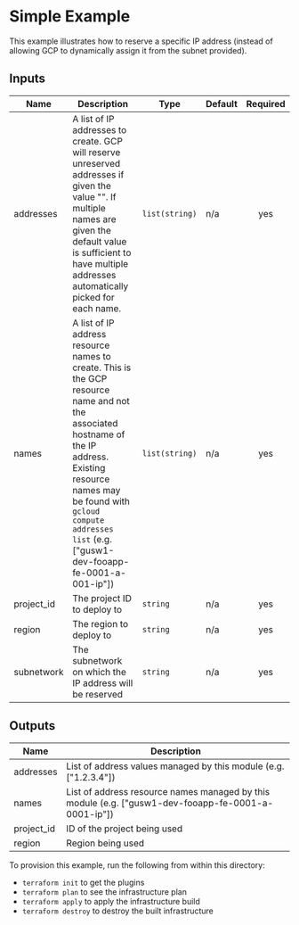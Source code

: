 # Simple Example

This example illustrates how to reserve a specific IP address (instead of
allowing GCP to dynamically assign it from the subnet provided).

[^]: (autogen_docs_start)
## Inputs

| Name | Description | Type | Default | Required |
|------|-------------|------|---------|:--------:|
| addresses | A list of IP addresses to create.  GCP will reserve unreserved addresses if given the value "".  If multiple names are given the default value is sufficient to have multiple addresses automatically picked for each name. | `list(string)` | n/a | yes |
| names | A list of IP address resource names to create.  This is the GCP resource name and not the associated hostname of the IP address.  Existing resource names may be found with `gcloud compute addresses list` (e.g. ["gusw1-dev-fooapp-fe-0001-a-001-ip"]) | `list(string)` | n/a | yes |
| project\_id | The project ID to deploy to | `string` | n/a | yes |
| region | The region to deploy to | `string` | n/a | yes |
| subnetwork | The subnetwork on which the IP address will be reserved | `string` | n/a | yes |

## Outputs

| Name | Description |
|------|-------------|
| addresses | List of address values managed by this module (e.g. ["1.2.3.4"]) |
| names | List of address resource names managed by this module (e.g. ["gusw1-dev-fooapp-fe-0001-a-0001-ip"]) |
| project\_id | ID of the project being used |
| region | Region being used |

<!-- END OF PRE-COMMIT-TERRAFORM DOCS HOOK -->
[^]: (autogen_docs_end)

To provision this example, run the following from within this directory:
- `terraform init` to get the plugins
- `terraform plan` to see the infrastructure plan
- `terraform apply` to apply the infrastructure build
- `terraform destroy` to destroy the built infrastructure
